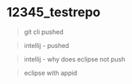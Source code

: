 # 12345_testrepo

> git cli pushed

> intellij - pushed
 
> intellij - why does eclipse not push

> eclipse with appid
